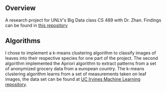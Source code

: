 ## Overview

A research project for UNLV's Big Data class CS 489 with Dr. Zhan. 
Findings can be found in [this repository](https://github.com/trevjacobson/MachineLearningLeafProject/blob/master/LaTeX/finalproject_Jacobson.pdf)

## Algorithms
I chose to implement a k-means clustering algorithm to classify images of leaves into their respective species for one part of the project.
The second algorithm implemented the Apriori algorithm to extract patterns from a set of anonymized grocery data from a european country.
The k-means clustering algorithm learns from a set of measurements taken on leaf images, the data set can be found at [UC Irvines Machine Learning repository](https://archive.ics.uci.edu/ml/datasets/leaf). 
